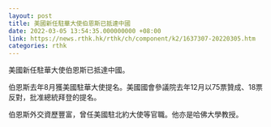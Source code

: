 ```yaml
---
layout: post
title: 美國新任駐華大使伯恩斯已抵達中國
date: 2022-03-05 13:54:35.000000000 +08:00
link: https://news.rthk.hk/rthk/ch/component/k2/1637307-20220305.htm
categories: rthk
---
```


美國新任駐華大使伯恩斯已抵達中國。

伯恩斯去年8月獲美國駐華大使提名。美國國會參議院去年12月以75票贊成、18票反對，批准總統拜登的提名。

伯恩斯外交資歷豐富，曾任美國駐北約大使等官職。他亦是哈佛大學教授。
